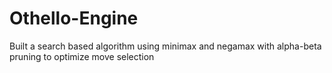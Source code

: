 # Othello-Engine
Built a search based algorithm using minimax and negamax with alpha-beta pruning to optimize move selection

